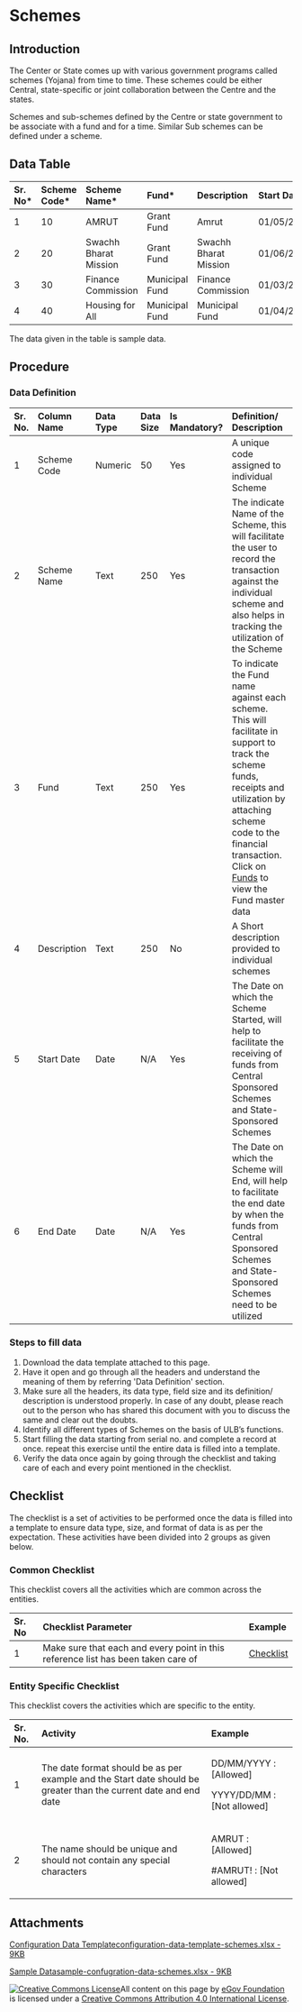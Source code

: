 # Schemes

## Introduction <a id="introduction"></a>

The Center or State comes up with various government programs called schemes \(Yojana\) from time to time. These schemes could be either Central, state-specific or joint collaboration between the Centre and the states.

Schemes and sub-schemes defined by the Centre or state government to be associate with a fund and for a time. Similar Sub schemes can be defined under a scheme.

## Data Table <a id="data-table"></a>

| Sr. No\* | Scheme Code\* | Scheme Name\* | Fund\* | Description | Start Date\* | End Date\* |
| :--- | :--- | :--- | :--- | :--- | :--- | :--- |
| 1 | 10 | AMRUT | Grant Fund | Amrut | 01/05/2018 | 01/06/2021 |
| 2 | 20 | Swachh Bharat Mission | Grant Fund | Swachh Bharat Mission | 01/06/2017 | 01/07/2020 |
| 3 | 30 | Finance Commission | Municipal Fund | Finance Commission | 01/03/2016 | 30/04/2019 |
| 4 | 40 | Housing for All | Municipal Fund | Municipal Fund | 01/04/2016 | 31/03/2021 |

The data given in the table is sample data.

## Procedure <a id="procedure"></a>

### Data Definition <a id="data-definition"></a>

| Sr. No. | Column Name | Data Type | Data Size | Is Mandatory? | Definition/ Description |
| :--- | :--- | :--- | :--- | :--- | :--- |
| 1 | Scheme Code | Numeric | 50 | Yes | A unique code assigned to individual Scheme |
| 2 | Scheme Name | Text | 250 | Yes | The indicate Name of the Scheme, this will facilitate the user to record the transaction against the individual scheme and also helps in tracking the utilization of the Scheme |
| 3 | Fund | Text | 250 | Yes | To indicate the Fund name against each scheme. This will facilitate in support to track the scheme funds, receipts and utilization by attaching scheme code to the financial transaction. Click on [Funds](funds.md) to view the Fund master data |
| 4 | Description | Text | 250 | No | A Short description provided to individual schemes |
| 5 | Start Date | Date | N/A | Yes | The Date on which the Scheme Started, will help to facilitate the receiving of funds from Central Sponsored Schemes and State-Sponsored Schemes |
| 6 | End Date | Date | N/A | Yes | The Date on which the Scheme will End, will help to facilitate the end date by when the funds from Central Sponsored Schemes and State-Sponsored Schemes need to be utilized |

### Steps to fill data <a id="steps-to-fill-data"></a>

1. Download the data template attached to this page.
2. Have it open and go through all the headers and understand the meaning of them by referring 'Data Definition' section.
3. Make sure all the headers, its data type, field size and its definition/ description is understood properly. In case of any doubt, please reach out to the person who has shared this document with you to discuss the same and clear out the doubts.
4. Identify all different types of Schemes on the basis of ULB’s functions.
5. Start filling the data starting from serial no. and complete a record at once. repeat this exercise until the entire data is filled into a template.
6. Verify the data once again by going through the checklist and taking care of each and every point mentioned in the checklist.

## Checklist <a id="checklist"></a>

The checklist is a set of activities to be performed once the data is filled into a template to ensure data type, size, and format of data is as per the expectation. These activities have been divided into 2 groups as given below.

### Common Checklist <a id="common-checklist"></a>

This checklist covers all the activities which are common across the entities.

| Sr. No | Checklist Parameter | Example |
| :--- | :--- | :--- |
| 1 | Make sure that each and every point in this reference list has been taken care of | ​[Checklist](https://digit-discuss.atlassian.net/wiki/spaces/DO/pages/502203140/Checklist)​ |

### Entity Specific Checklist <a id="entity-specific-checklist"></a>

This checklist covers the activities which are specific to the entity.

<table>
  <thead>
    <tr>
      <th style="text-align:left">Sr. No.</th>
      <th style="text-align:left">Activity</th>
      <th style="text-align:left">Example</th>
    </tr>
  </thead>
  <tbody>
    <tr>
      <td style="text-align:left">1</td>
      <td style="text-align:left">The date format should be as per example and the Start date should be
        greater than the current date and end date</td>
      <td style="text-align:left">
        <p>DD/MM/YYYY : [Allowed]</p>
        <p>YYYY/DD/MM : [Not allowed]</p>
      </td>
    </tr>
    <tr>
      <td style="text-align:left">2</td>
      <td style="text-align:left">The name should be unique and should not contain any special characters</td>
      <td
      style="text-align:left">
        <p>AMRUT : [Allowed]</p>
        <p>#AMRUT! : [Not allowed]</p>
        </td>
    </tr>
  </tbody>
</table>

## Attachments <a id="attachments"></a>

[Configuration Data Templateconfiguration-data-template-schemes.xlsx - 9KB](https://firebasestorage.googleapis.com/v0/b/gitbook-28427.appspot.com/o/assets%2F-MERG_iQW5oN4ukgXP8K%2Fsync%2F5ddde45b102c9f9460d3d5f405ece12f6606c7a3.xlsx?generation=1602050611767046&alt=media)

[Sample Datasample-confugration-data-schemes.xlsx - 9KB](https://firebasestorage.googleapis.com/v0/b/gitbook-28427.appspot.com/o/assets%2F-MERG_iQW5oN4ukgXP8K%2Fsync%2F1becdcae012164a5fcbf77e0113474c07fb6709b.xlsx?generation=1602050611572188&alt=media)

[![Creative Commons License](https://i.creativecommons.org/l/by/4.0/80x15.png)](http://creativecommons.org/licenses/by/4.0/)All content on this page by [eGov Foundation ](https://egov.org.in/)is licensed under a [Creative Commons Attribution 4.0 International License](http://creativecommons.org/licenses/by/4.0/).

